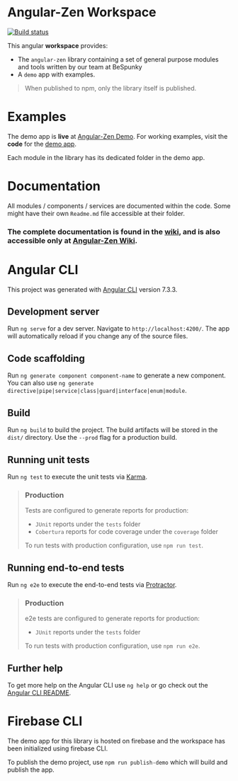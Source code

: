 # Angular-Zen Workspace

[![Build status](https://dev.azure.com/BeSpunky/BeSpunky%20Libraries/_apis/build/status/Build%20and%20test%20angular-zen)](https://dev.azure.com/BeSpunky/BeSpunky%20Libraries/_build/latest?definitionId=27)

This angular **workspace** provides:
- The `angular-zen` library containing a set of general purpose modules and tools written by our team at BeSpunky
- A `demo` app with examples.

> When published to npm, only the library itself is published.

# Examples
The demo app is **live** at [Angular-Zen Demo](https://bs-angular-zen-demo.firebaseapp.com).
For working examples, visit the **code** for the [demo app](https://dev.azure.com/BeSpunky/BeSpunky%20Libraries/_git/angular-zen?path=%2Fprojects%2Fdemo&version=GBmaster&_a=contents).


Each module in the library has its dedicated folder in the demo app.

# Documentation

All modules / components / services are documented within the code. Some might have their own `Readme.md` file accessible at their folder.

### The complete documentation is found in the [wiki](/wiki/Wiki-Home.md), and is also accessible only at [Angular-Zen Wiki](https://dev.azure.com/BeSpunky/BeSpunky%20Libraries/_wiki/wikis/angular-zen?wikiVersion=GBmaster&pageId=80&pagePath=%2FWiki%20Home).

# Angular CLI

This project was generated with [Angular CLI](https://github.com/angular/angular-cli) version 7.3.3.

## Development server

Run `ng serve` for a dev server. Navigate to `http://localhost:4200/`. The app will automatically reload if you change any of the source files.

## Code scaffolding

Run `ng generate component component-name` to generate a new component. You can also use `ng generate directive|pipe|service|class|guard|interface|enum|module`.

## Build

Run `ng build` to build the project. The build artifacts will be stored in the `dist/` directory. Use the `--prod` flag for a production build.

## Running unit tests

Run `ng test` to execute the unit tests via [Karma](https://karma-runner.github.io).

> ### Production
> Tests are configured to generate reports for production:
> - `JUnit` reports under the `tests` folder
> - `Cobertura` reports for code coverage under the `coverage` folder
>
> To run tests with production configuration, use `npm run test`.

## Running end-to-end tests

Run `ng e2e` to execute the end-to-end tests via [Protractor](http://www.protractortest.org/).

> ### Production
> e2e tests are configured to generate reports for production:
> - `JUnit` reports under the `tests` folder
>
> To run tests with production configuration, use `npm run e2e`.

## Further help

To get more help on the Angular CLI use `ng help` or go check out the [Angular CLI README](https://github.com/angular/angular-cli/blob/master/README.md).

# Firebase CLI
The demo app for this library is hosted on firebase and the workspace has been initialized using firebase CLI.

To publish the demo project, use `npm run publish-demo` which will build and publish the app.